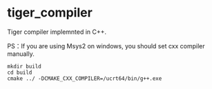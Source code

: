 # tiger_compiler
Tiger compiler implemnted in C++.

PS：If you are using Msys2 on windows, you should set cxx compiler manually.
```
mkdir build
cd build
cmake ../ -DCMAKE_CXX_COMPILER=/ucrt64/bin/g++.exe
```